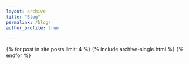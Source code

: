 ```yaml
---
layout: archive
title: "Blog"
permalink: /blog/
author_profile: true

---
```


{% for post in site.posts limit: 4 %}
  {% include archive-single.html %}
{% endfor %}